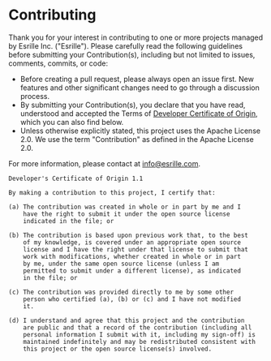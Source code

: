 # Contributing

Thank you for your interest in contributing to one or more projects managed by Esrille Inc. ("Esrille"). Please carefully read the following guidelines before submitting your Contribution(s), including but not limited to issues, comments, commits, or code:

* Before creating a pull request, please always open an issue first. New features and other significant changes need to go through a discussion process.
* By submitting your Contribution(s), you declare that you have read, understood and accepted the Terms of [Developer Certificate of Origin](https://developercertificate.org/), which you can also find below.
* Unless otherwise explicitly stated, this project uses the Apache License 2.0. We use the term "Contribution" as defined in the Apache License 2.0.

For more information, please contact at info@esrille.com.

```
Developer's Certificate of Origin 1.1

By making a contribution to this project, I certify that:

(a) The contribution was created in whole or in part by me and I
    have the right to submit it under the open source license
    indicated in the file; or

(b) The contribution is based upon previous work that, to the best
    of my knowledge, is covered under an appropriate open source
    license and I have the right under that license to submit that
    work with modifications, whether created in whole or in part
    by me, under the same open source license (unless I am
    permitted to submit under a different license), as indicated
    in the file; or

(c) The contribution was provided directly to me by some other
    person who certified (a), (b) or (c) and I have not modified
    it.

(d) I understand and agree that this project and the contribution
    are public and that a record of the contribution (including all
    personal information I submit with it, including my sign-off) is
    maintained indefinitely and may be redistributed consistent with
    this project or the open source license(s) involved.
```
